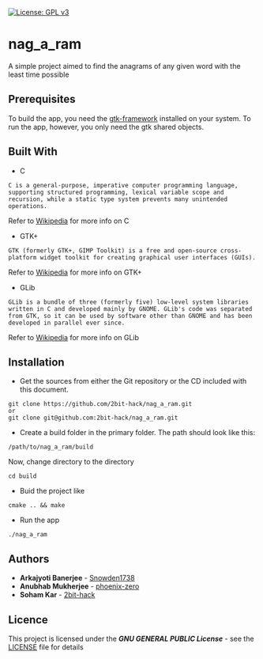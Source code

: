 [![License: GPL v3](https://img.shields.io/badge/License-GPLv3-blue.svg)](https://www.gnu.org/licenses/gpl-3.0)

# nag_a_ram

A simple project aimed to find the anagrams of any given word with the least time possible

## Prerequisites

To build the app, you need the [gtk-framework](https://www.gtk.org/) installed on your system. To run the app, however, you only need the gtk shared objects.

## Built With

- C

```
C is a general-purpose, imperative computer programming language, supporting structured programming, lexical variable scope and recursion, while a static type system prevents many unintended operations. 
```

Refer to [Wikipedia](https://en.wikipedia.org/wiki/C_(programming_language)) for more info on C

- GTK+

```
GTK (formerly GTK+, GIMP Toolkit) is a free and open-source cross-platform widget toolkit for creating graphical user interfaces (GUIs).
```

Refer to [Wikipedia](https://en.wikipedia.org/wiki/GTK) for more info on GTK+

- GLib

```
GLib is a bundle of three (formerly five) low-level system libraries written in C and developed mainly by GNOME. GLib's code was separated from GTK, so it can be used by software other than GNOME and has been developed in parallel ever since. 
```

Refer to [Wikipedia](https://en.wikipedia.org/wiki/GLib) for more info on GLib

## Installation

- Get the sources from either the Git repository or the CD included with this document.

```           
git clone https://github.com/2bit-hack/nag_a_ram.git
or
git clone git@github.com:2bit-hack/nag_a_ram.git
```

- Create a build folder in the primary folder. The path should look like this:

```
/path/to/nag_a_ram/build
```

Now, change directory to the directory

```
cd build
```

- Buid the project like

```
cmake .. && make
```

- Run the app

```
./nag_a_ram
```

## Authors

- **Arkajyoti Banerjee** - [Snowden1738](https://github.com/Snowden1738)
- **Anubhab Mukherjee** - [phoenix-zero](https://github.com/phoenix-zero)
- **Soham Kar** - [2bit-hack](https://github.com/2bit-hack)

## Licence

This project is licensed under the **_GNU GENERAL PUBLIC License_** - see the [LICENSE](LICENSE) file for details
